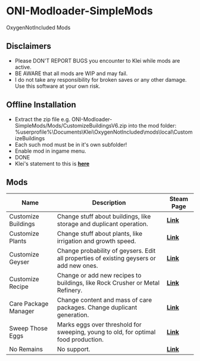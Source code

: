 # ONI-Modloader-SimpleMods
OxygenNotIncluded Mods

Disclaimers
-----------
* Please DON'T REPORT BUGS you encounter to Klei while mods are active.
* BE AWARE that all mods are WIP and may fail.
* I do not take any responsibility for broken saves or any other damage. Use this software at your own risk.

Offline Installation
-----------
* Extract the zip file e.g. ONI-Modloader-SimpleMods/Mods/CustomizeBuildingsV6.zip into the mod folder: %userprofile%\Documents\Klei\OxygenNotIncluded\mods\local\CustomizeBuildings
* Each such mod must be in it's own subfolder!
* Enable mod in ingame menu.
* DONE
* Klei's statement to this is [**here**](https://forums.kleientertainment.com/forums/topic/104533-modding-system-now-in-testing/)

Mods
-----------
| Name  | Description | Steam Page |
| ----- | ----------- | ---------- |
|Customize Buildings|Change stuff about buildings, like storage and duplicant operation.|[**Link**](https://steamcommunity.com/sharedfiles/filedetails/?id=1818138009)|
|Customize Plants|Change stuff about plants, like irrigation and growth speed.|[**Link**](https://steamcommunity.com/sharedfiles/filedetails/?id=1818145851)|
|Customize Geyser|Change probability of geysers. Edit all properties of existing geysers or add new ones.|[**Link**](https://steamcommunity.com/sharedfiles/filedetails/?id=1861107947)|
|Customize Recipe|Change or add new recipes to buildings, like Rock Crusher or Metal Refinery.|[**Link**](https://steamcommunity.com/sharedfiles/filedetails/?id=2587551532)
|Care Package Manager|Change content and mass of care packages. Change duplicant generation.|[**Link**](https://steamcommunity.com/sharedfiles/filedetails/?id=1833878154)|
|Sweep Those Eggs|Marks eggs over threshold for sweeping, young to old, for optimal food production.|[**Link**](https://steamcommunity.com/sharedfiles/filedetails/?id=1856796585)|
|No Remains|No support.|[**Link**](https://steamcommunity.com/sharedfiles/filedetails/?id=1963545305)|